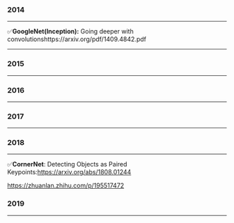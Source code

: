 

### 2014

------

✅**GoogleNet(Inception):** Going deeper with convolutionshttps://arxiv.org/pdf/1409.4842.pdf

------



### 2015

------



### 2016

------



### 2017

------



### 2018

------


✅**CornerNet**: Detecting Objects as Paired Keypoints:https://arxiv.org/abs/1808.01244

https://zhuanlan.zhihu.com/p/195517472



### 2019

------

